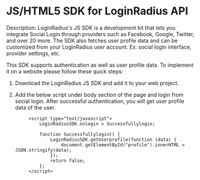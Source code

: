 JS/HTML5 SDK for LoginRadius API
==
Description: LoginRadius's JS SDK is a development kit that lets you integrate Social Login through providers such as Facebook, Google, Twitter, and over 20 more. The SDK also fetches user profile data and can be customized from your LoginRadius user account. Ex: social login interface, provider settings, etc.


This SDK supports authentication as well as user profile data. To implement it on a website please follow these quick steps:

1. Download the LoginRadius JS SDK and add it to your web project.
2. Add the below script under body section of the page and login from social login. After successful authentication, you will get user profile data of the user.

			<script type="text/javascript">
			    LoginRadiusSDK.onlogin = Successfullylogin;
			
			    function Successfullylogin() {
			        LoginRadiusSDK.getUserprofile(function (data) {
			            document.getElementById("profile").innerHTML = JSON.stringify(data);
			        });
			        return false;
			    };    
			</script>

